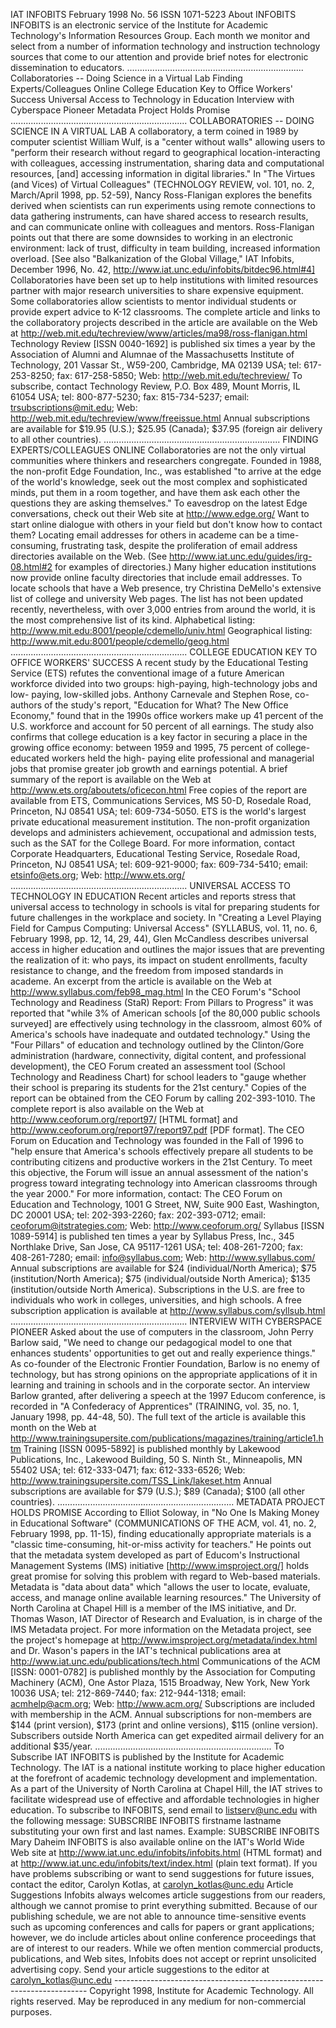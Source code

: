IAT INFOBITS February 1998 No. 56 ISSN 1071-5223 About INFOBITS INFOBITS is an
electronic service of the Institute for Academic Technology's Information
Resources Group. Each month we monitor and select from a number of information
technology and instruction technology sources that come to our attention and
provide brief notes for electronic dissemination to educators.
......................................................................
Collaboratories -- Doing Science in a Virtual Lab Finding Experts/Colleagues
Online College Education Key to Office Workers' Success Universal Access to
Technology in Education Interview with Cyberspace Pioneer Metadata Project
Holds Promise
......................................................................
COLLABORATORIES -- DOING SCIENCE IN A VIRTUAL LAB A collaboratory, a term
coined in 1989 by computer scientist William Wulf, is a "center without walls"
allowing users to "perform their research without regard to geographical
location-interacting with colleagues, accessing instrumentation, sharing data
and computational resources, [and] accessing information in digital
libraries." In "The Virtues (and Vices) of Virtual Colleagues" (TECHNOLOGY
REVIEW, vol. 101, no. 2, March/April 1998, pp. 52-59), Nancy Ross-Flanigan
explores the benefits derived when scientists can run experiments using remote
connections to data gathering instruments, can have shared access to research
results, and can communicate online with colleagues and mentors. Ross-Flanigan
points out that there are some downsides to working in an electronic
environment: lack of trust, difficulty in team building, increased information
overload. [See also "Balkanization of the Global Village," IAT Infobits,
December 1996, No. 42, http://www.iat.unc.edu/infobits/bitdec96.html#4]
Collaboratories have been set up to help institutions with limited resources
partner with major research universities to share expensive equipment. Some
collaboratories allow scientists to mentor individual students or provide
expert advice to K-12 classrooms. The complete article and links to the
collaboratory projects described in the article are available on the Web at
http://web.mit.edu/techreview/www/articles/ma98/ross-flanigan.html Technology
Review [ISSN 0040-1692] is published six times a year by the Association of
Alumni and Alumnae of the Massachusetts Institute of Technology, 201 Vassar
St., W59-200, Cambridge, MA 02139 USA; tel: 617-253-8250; fax: 617-258-5850;
Web: http://web.mit.edu/techreview/ To subscribe, contact Technology Review,
P.O. Box 489, Mount Morris, IL 61054 USA; tel: 800-877-5230; fax:
815-734-5237; email: trsubscriptions@mit.edu; Web:
http://web.mit.edu/techreview/www/freeissue.html Annual subscriptions are
available for $19.95 (U.S.); $25.95 (Canada); $37.95 (foreign air delivery to
all other countries).
...................................................................... FINDING
EXPERTS/COLLEAGUES ONLINE Collaboratories are not the only virtual communities
where thinkers and researchers congregate. Founded in 1988, the non-profit
Edge Foundation, Inc., was established "to arrive at the edge of the world's
knowledge, seek out the most complex and sophisticated minds, put them in a
room together, and have them ask each other the questions they are asking
themselves." To eavesdrop on the latest Edge conversations, check out their
Web site at http://www.edge.org/ Want to start online dialogue with others in
your field but don't know how to contact them? Locating email addresses for
others in academe can be a time-consuming, frustrating task, despite the
proliferation of email address directories available on the Web. (See
http://www.iat.unc.edu/guides/irg-08.html#2 for examples of directories.) Many
higher education institutions now provide online faculty directories that
include email addresses. To locate schools that have a Web presence, try
Christina DeMello's extensive list of college and university Web pages. The
list has not been updated recently, nevertheless, with over 3,000 entries from
around the world, it is the most comprehensive list of its kind. Alphabetical
listing: http://www.mit.edu:8001/people/cdemello/univ.html Geographical
listing: http://www.mit.edu:8001/people/cdemello/geog.html
...................................................................... COLLEGE
EDUCATION KEY TO OFFICE WORKERS' SUCCESS A recent study by the Educational
Testing Service (ETS) refutes the conventional image of a future American
workforce divided into two groups: high-paying, high-technology jobs and low-
paying, low-skilled jobs. Anthony Carnevale and Stephen Rose, co-authors of
the study's report, "Education for What? The New Office Economy," found that
in the 1990s office workers make up 41 percent of the U.S. workforce and
account for 50 percent of all earnings. The study also confirms that college
education is a key factor in securing a place in the growing office economy:
between 1959 and 1995, 75 percent of college-educated workers held the high-
paying elite professional and managerial jobs that promise greater job growth
and earnings potential. A brief summary of the report is available on the Web
at http://www.ets.org/aboutets/oficecon.html Free copies of the report are
available from ETS, Communications Services, MS 50-D, Rosedale Road,
Princeton, NJ 08541 USA; tel: 609-734-5050. ETS is the world's largest private
educational measurement institution. The non-profit organization develops and
administers achievement, occupational and admission tests, such as the SAT for
the College Board. For more information, contact Corporate Headquarters,
Educational Testing Service, Rosedale Road, Princeton, NJ 08541 USA; tel:
609-921-9000; fax: 609-734-5410; email: etsinfo@ets.org; Web:
http://www.ets.org/
......................................................................
UNIVERSAL ACCESS TO TECHNOLOGY IN EDUCATION Recent articles and reports stress
that universal access to technology in schools is vital for preparing students
for future challenges in the workplace and society. In "Creating a Level
Playing Field for Campus Computing: Universal Access" (SYLLABUS, vol. 11, no.
6, February 1998, pp. 12, 14, 29, 44), Glen McCandless describes universal
access in higher education and outlines the major issues that are preventing
the realization of it: who pays, its impact on student enrollments, faculty
resistance to change, and the freedom from imposed standards in academe. An
excerpt from the article is available on the Web at
http://www.syllabus.com/feb98_mag.html In the CEO Forum's "School Technology
and Readiness (StaR) Report: From Pillars to Progress" it was reported that
"while 3% of American schools [of the 80,000 public schools surveyed] are
effectively using technology in the classroom, almost 60% of America's schools
have inadequate and outdated technology." Using the "Four Pillars" of
education and technology outlined by the Clinton/Gore administration
(hardware, connectivity, digital content, and professional development), the
CEO Forum created an assessment tool (School Technology and Readiness Chart)
for school leaders to "gauge whether their school is preparing its students
for the 21st century." Copies of the report can be obtained from the CEO Forum
by calling 202-393-1010. The complete report is also available on the Web at
http://www.ceoforum.org/report97/ [HTML format] and
http://www.ceoforum.org/report97/report97.pdf [PDF format]. The CEO Forum on
Education and Technology was founded in the Fall of 1996 to "help ensure that
America's schools effectively prepare all students to be contributing citizens
and productive workers in the 21st Century. To meet this objective, the Forum
will issue an annual assessment of the nation's progress toward integrating
technology into American classrooms through the year 2000." For more
information, contact: The CEO Forum on Education and Technology, 1001 G
Street, NW, Suite 900 East, Washington, DC 20001 USA; tel: 202-393-2260; fax:
202-393-0712; email: ceoforum@itstrategies.com; Web: http://www.ceoforum.org/
Syllabus [ISSN 1089-5914] is published ten times a year by Syllabus Press,
Inc., 345 Northlake Drive, San Jose, CA 95117-1261 USA; tel: 408-261-7200;
fax: 408-261-7280; email: info@syllabus.com; Web: http://www.syllabus.com/
Annual subscriptions are available for $24 (individual/North America); $75
(institution/North America); $75 (individual/outside North America); $135
(institution/outside North America). Subscriptions in the U.S. are free to
individuals who work in colleges, universities, and high schools. A free
subscription application is available at http://www.syllabus.com/syllsub.html
......................................................................
INTERVIEW WITH CYBERSPACE PIONEER Asked about the use of computers in the
classroom, John Perry Barlow said, "We need to change our pedagogical model to
one that enhances students' opportunities to get out and really experience
things." As co-founder of the Electronic Frontier Foundation, Barlow is no
enemy of technology, but has strong opinions on the appropriate applications
of it in learning and training in schools and in the corporate sector. An
interview Barlow granted, after delivering a speech at the 1997 Educom
conference, is recorded in "A Confederacy of Apprentices" (TRAINING, vol. 35,
no. 1, January 1998, pp. 44-48, 50). The full text of the article is available
this month on the Web at
http://www.trainingsupersite.com/publications/magazines/training/article1.htm
Training [ISSN 0095-5892] is published monthly by Lakewood Publications, Inc.,
Lakewood Building, 50 S. Ninth St., Minneapolis, MN 55402 USA; tel:
612-333-0471; fax: 612-333-6526; Web:
http://www.trainingsupersite.com/TSS_Link/lakeset.htm Annual subscriptions are
available for $79 (U.S.); $89 (Canada); $100 (all other countries).
......................................................................
METADATA PROJECT HOLDS PROMISE According to Elliot Soloway, in "No One Is
Making Money in Educational Software" (COMMUNICATIONS OF THE ACM, vol. 41, no.
2, February 1998, pp. 11-15), finding educationally appropriate materials is a
"classic time-consuming, hit-or-miss activity for teachers." He points out
that the metadata system developed as part of Educom's Instructional
Management Systems (IMS) initiative [http://www.imsproject.org/] holds great
promise for solving this problem with regard to Web-based materials. Metadata
is "data about data" which "allows the user to locate, evaluate, access, and
manage online available learning resources." The University of North Carolina
at Chapel Hill is a member of the IMS initiative, and Dr. Thomas Wason, IAT
Director of Research and Evaluation, is in charge of the IMS Metadata project.
For more information on the Metadata project, see the project's homepage at
http://www.imsproject.org/metadata/index.html and Dr. Wason's papers in the
IAT's technical publications area at
http://www.iat.unc.edu/publications/tech.html Communications of the ACM [ISSN:
0001-0782] is published monthly by the Association for Computing Machinery
(ACM), One Astor Plaza, 1515 Broadway, New York, New York 10036 USA; tel:
212-869-7440; fax: 212-944-1318; email: acmhelp@acm.org; Web:
http://www.acm.org/ Subscriptions are included with membership in the ACM.
Annual subscriptions for non-members are $144 (print version), $173 (print and
online versions), $115 (online version). Subscribers outside North America can
get expedited airmail delivery for an additional $35/year.
...................................................................... To
Subscribe IAT INFOBITS is published by the Institute for Academic Technology.
The IAT is a national institute working to place higher education at the
forefront of academic technology development and implementation. As a part of
the University of North Carolina at Chapel Hill, the IAT strives to facilitate
widespread use of effective and affordable technologies in higher education.
To subscribe to INFOBITS, send email to listserv@unc.edu with the following
message: SUBSCRIBE INFOBITS firstname lastname substituting your own first and
last names. Example: SUBSCRIBE INFOBITS Mary Daheim INFOBITS is also available
online on the IAT's World Wide Web site at
http://www.iat.unc.edu/infobits/infobits.html (HTML format) and at
http://www.iat.unc.edu/infobits/text/index.html (plain text format). If you
have problems subscribing or want to send suggestions for future issues,
contact the editor, Carolyn Kotlas, at carolyn_kotlas@unc.edu Article
Suggestions Infobits always welcomes article suggestions from our readers,
although we cannot promise to print everything submitted. Because of our
publishing schedule, we are not able to announce time-sensitive events such as
upcoming conferences and calls for papers or grant applications; however, we
do include articles about online conference proceedings that are of interest
to our readers. While we often mention commercial products, publications, and
Web sites, Infobits does not accept or reprint unsolicited advertising copy.
Send your article suggestions to the editor at carolyn_kotlas@unc.edu
\-----------------------------------------------------------------------
Copyright 1998, Institute for Academic Technology. All rights reserved. May be
reproduced in any medium for non-commercial purposes.

